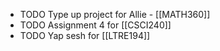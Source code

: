 - TODO Type up project for Allie - [[MATH360]]
- TODO Assignment 4 for [[CSCI240]]
- TODO Yap sesh for [[LTRE194]]